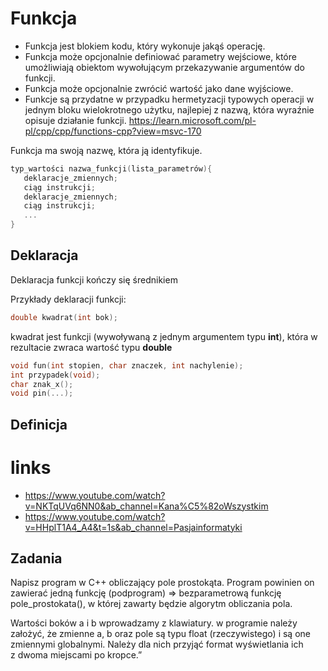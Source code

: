 # Funkcja

- Funkcja jest blokiem kodu, który wykonuje jakąś operację. 
- Funkcja może opcjonalnie definiować parametry wejściowe, które umożliwiają obiektom wywołującym przekazywanie argumentów do funkcji. 
- Funkcja może opcjonalnie zwrócić wartość jako dane wyjściowe. 
- Funkcje są przydatne w przypadku hermetyzacji typowych operacji w jednym bloku wielokrotnego użytku, najlepiej z nazwą, 
  która wyraźnie opisuje działanie funkcji.
https://learn.microsoft.com/pl-pl/cpp/cpp/functions-cpp?view=msvc-170



Funkcja ma swoją nazwę, która ją identyfikuje.

```cpp
typ_wartości nazwa_funkcji(lista_parametrów){
   deklaracje_zmiennych;  
   ciąg instrukcji;
   deklaracje_zmiennych;
   ciąg instrukcji;
   ...
}
```
## Deklaracja

Deklaracja funkcji kończy się średnikiem

Przykłady deklaracji funkcji:
```cpp
double kwadrat(int bok);
```
kwadrat jest funkcji (wywoływaną z jednym argumentem typu **int**), która w rezultacie zwraca wartość typu **double**

```cpp
void fun(int stopien, char znaczek, int nachylenie); 
int przypadek(void);
char znak_x();
void pin(...);
```

## Definicja




# links
- https://www.youtube.com/watch?v=NKTqUVq6NN0&ab_channel=Kana%C5%82oWszystkim
- https://www.youtube.com/watch?v=HHplT1A4_A4&t=1s&ab_channel=Pasjainformatyki

## Zadania
Napisz program w C++ obliczający pole prostokąta. 
Program powinien on zawierać jedną funkcję (podprogram) => bezparametrową funkcję pole_prostokata(), w której zawarty będzie algorytm obliczania pola.

Wartości boków a i b wprowadzamy z klawiatury. w programie należy założyć, że zmienne a, b oraz pole są typu float (rzeczywistego) i są one zmiennymi globalnymi. Należy dla nich przyjąć format wyświetlania ich z dwoma miejscami po kropce.”







